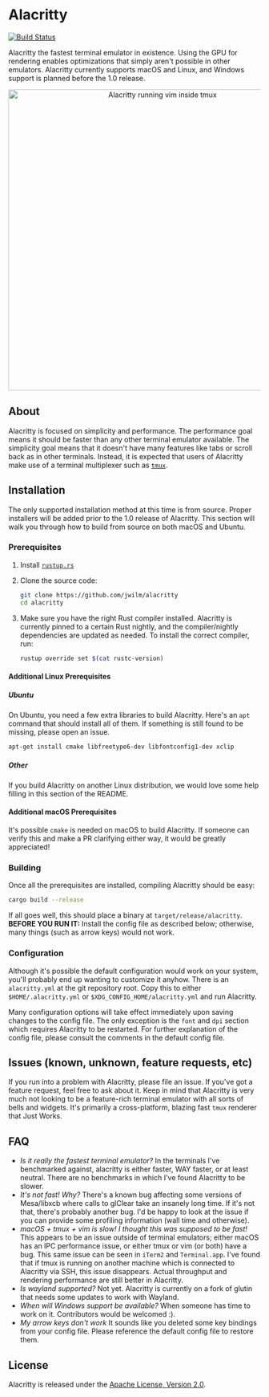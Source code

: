 Alacritty
=========

[![Build Status](https://travis-ci.org/jwilm/alacritty.svg?branch=master)](https://travis-ci.org/jwilm/alacritty)

Alacritty the fastest terminal emulator in existence. Using the GPU for
rendering enables optimizations that simply aren't possible in other emulators.
Alacritty currently supports macOS and Linux, and Windows support is planned
before the 1.0 release.

<p align="center">
  <img width="600" alt="Alacritty running vim inside tmux" src="https://cloud.githubusercontent.com/assets/4285147/21585004/2ebd0288-d06c-11e6-95d3-4a2889dbbd6f.png">
</p>

## About

Alacritty is focused on simplicity and performance. The performance goal means
it should be faster than any other terminal emulator available. The simplicity
goal means that it doesn't have many features like tabs or scroll back as in
other terminals. Instead, it is expected that users of Alacritty make use of a
terminal multiplexer such as [`tmux`](https://github.com/tmux/tmux).

## Installation

The only supported installation method at this time is from source. Proper
installers will be added prior to the 1.0 release of Alacritty. This section
will walk you through how to build from source on both macOS and Ubuntu.

### Prerequisites

1. Install [`rustup.rs`](https://rustup.rs/)

2. Clone the source code:

   ```sh
   git clone https://github.com/jwilm/alacritty
   cd alacritty
   ```

3. Make sure you have the right Rust compiler installed. Alacritty is currently
   pinned to a certain Rust nightly, and the compiler/nightly dependencies are
   updated as needed. To install the correct compiler, run:

   ```sh
   rustup override set $(cat rustc-version)
   ```

#### Additional Linux Prerequisites

##### Ubuntu

On Ubuntu, you need a few extra libraries to build Alacritty. Here's an `apt`
command that should install all of them. If something is still found to be
missing, please open an issue.

```sh
apt-get install cmake libfreetype6-dev libfontconfig1-dev xclip
```

##### Other

If you build Alacritty on another Linux distribution, we would love some help
filling in this section of the README.

#### Additional macOS Prerequisites

It's possible `cmake` is needed on macOS to build Alacritty. If someone can
verify this and make a PR clarifying either way, it would be greatly
appreciated!

### Building

Once all the prerequisites are installed, compiling Alacritty should be easy:

```sh
cargo build --release
```

If all goes well, this should place a binary at `target/release/alacritty`.
**BEFORE YOU RUN IT:** Install the config file as described below; otherwise,
many things (such as arrow keys) would not work.

### Configuration

Although it's possible the default configuration would work on your system,
you'll probably end up wanting to customize it anyhow. There is an
`alacritty.yml` at the git repository root. Copy this to either
`$HOME/.alacritty.yml` or `$XDG_CONFIG_HOME/alacritty.yml` and run Alacritty.

Many configuration options will take effect immediately upon saving changes to
the config file. The only exception is the `font` and `dpi` section which
requires Alacritty to be restarted. For further explanation of the config file,
please consult the comments in the default config file.

## Issues (known, unknown, feature requests, etc)

If you run into a problem with Alacritty, please file an issue. If you've got a
feature request, feel free to ask about it. Keep in mind that Alacritty is very
much not looking to be a feature-rich terminal emulator with all sorts of bells
and widgets. It's primarily a cross-platform, blazing fast `tmux` renderer that
Just Works.

## FAQ

- _Is it really the fastest terminal emulator?_ In the terminals I've
  benchmarked against, alacritty is either faster, WAY faster, or at least
  neutral. There are no benchmarks in which I've found Alacritty to be slower.
- _It's not fast! Why?_ There's a known bug affecting some versions of
  Mesa/libxcb where calls to glClear take an insanely long time. If it's not
  that, there's probably another bug. I'd be happy to look at the issue if you
  can provide some profiling information (wall time and otherwise).
- _macOS + tmux + vim is slow! I thought this was supposed to be fast!_ This
  appears to be an issue outside of terminal emulators; either macOS has an IPC
  performance issue, or either tmux or vim (or both) have a bug. This same issue
  can be seen in `iTerm2` and `Terminal.app`. I've found that if tmux is running
  on another machine which is connected to Alacritty via SSH, this issue
  disappears. Actual throughput and rendering performance are still better in
  Alacritty.
- _Is wayland supported?_ Not yet. Alacritty is currently on a fork of glutin
  that needs some updates to work with Wayland.
- _When will Windows support be available?_ When someone has time to work on it.
  Contributors would be welcomed :).
- _My arrow keys don't work_ It sounds like you deleted some key bindings from
  your config file. Please reference the default config file to restore them.


## License

Alacritty is released under the [Apache License, Version 2.0].

[Apache License, Version 2.0]: https://github.com/jwilm/alacritty/blob/readme/LICENSE-APACHE
